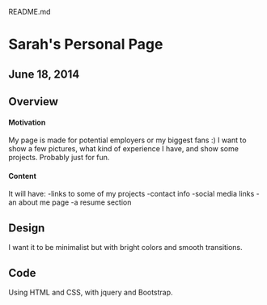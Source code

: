 README.md

Sarah's Personal Page
========================================

June 18, 2014
----------------------------------------

## Overview

#### Motivation

My page is made for potential employers or my biggest fans :) I want to show a few pictures, what kind of experience I have, and show some projects. Probably just for fun.

#### Content

It will have:
-links to some of my projects
-contact info
-social media links
-an about me page
-a resume section

## Design

I want it to be minimalist but with bright colors and smooth transitions.

## Code

Using HTML and CSS, with jquery and Bootstrap. 


